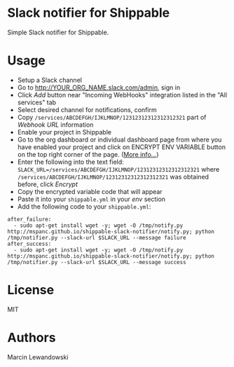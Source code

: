# Slack notifier for Shippable

Simple Slack notifier for Shippable.

# Usage

* Setup a Slack channel
* Go to http://YOUR_ORG_NAME.slack.com/admin, sign in
* Click *Add* button near "Incoming WebHooks" integration listed in the "All services" tab
* Select desired channel for notifications, confirm
* Copy `/services/ABCDEFGH/IJKLMNOP/12312312312312312321` part of *Webhook URL* information
* Enable your project in Shippable
* Go to the org dashboard or individual dashboard page from where you have enabled your project and click on ENCRYPT ENV VARIABLE button on the top right corner of the page. ([More info...](http://docs.shippable.com/en/latest/config.html#secure-env-variables))
* Enter the following into the text field: `SLACK_URL=/services/ABCDEFGH/IJKLMNOP/12312312312312312321` where `/services/ABCDEFGH/IJKLMNOP/12312312312312312321` was obtained before, click *Encrypt*
* Copy the encrypted variable code that will appear 
* Paste it into your `shippable.yml` in your *env* section
* Add the following code to your `shippable.yml`:
    
```
after_failure:
  - sudo apt-get install wget -y; wget -O /tmp/notify.py http://mspanc.github.io/shippable-slack-notifier/notify.py; python /tmp/notifier.py --slack-url $SLACK_URL --message failure
after_success:
  - sudo apt-get install wget -y; wget -O /tmp/notify.py http://mspanc.github.io/shippable-slack-notifier/notify.py; python /tmp/notifier.py --slack-url $SLACK_URL --message success
```

# License

MIT

# Authors

Marcin Lewandowski
